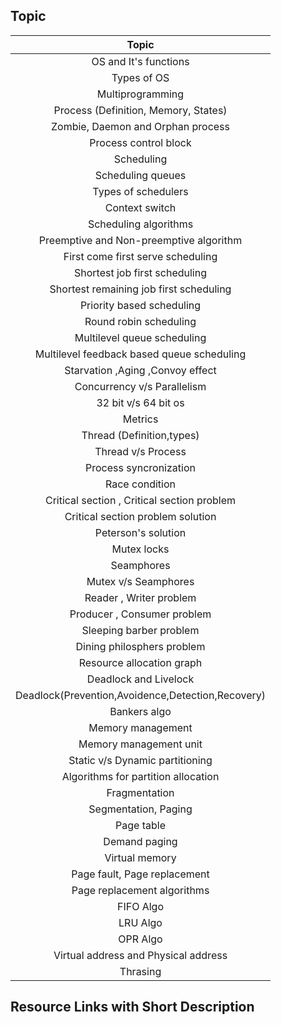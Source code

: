 ## Topic 

| Topic | 
|:----:|
|OS and It's functions |
| Types of OS|
| Multiprogramming| 
| Process (Definition, Memory, States)| 
| Zombie, Daemon and Orphan process|
| Process control block|
| Scheduling| 
| Scheduling queues|
| Types of schedulers| 
| Context switch | 
| Scheduling algorithms| 
| Preemptive and Non-preemptive algorithm| 
| First come first serve scheduling| 
| Shortest job first scheduling| 
| Shortest remaining job first scheduling|
| Priority based scheduling | 
| Round robin scheduling| 
| Multilevel queue scheduling| 
| Multilevel feedback based queue scheduling| 
| Starvation ,Aging ,Convoy effect| 
| Concurrency v/s Parallelism|
| 32 bit v/s 64 bit os| 
| Metrics| 
| Thread (Definition,types)|
| Thread v/s Process| 
| Process syncronization| 
| Race condition| 
| Critical section , Critical section problem|
| Critical section problem solution | 
| Peterson's solution|
| Mutex locks|
| Seamphores| 
| Mutex v/s Seamphores| 
| Reader , Writer problem| 
| Producer , Consumer problem| 
| Sleeping barber problem| 
| Dining philosphers problem| 
| Resource allocation graph| 
| Deadlock and Livelock| 
| Deadlock(Prevention,Avoidence,Detection,Recovery)| 
| Bankers algo| 
| Memory management| 
| Memory management unit|
|Static v/s Dynamic partitioning | 
| Algorithms for partition allocation| 
| Fragmentation| 
| Segmentation, Paging| 
| Page table| 
| Demand paging| 
| Virtual memory|
| Page fault, Page replacement| 
| Page replacement algorithms| 
| FIFO Algo|
| LRU Algo| 
| OPR Algo| 
| Virtual address and Physical address| 
| Thrasing| 

## Resource Links with Short Description

